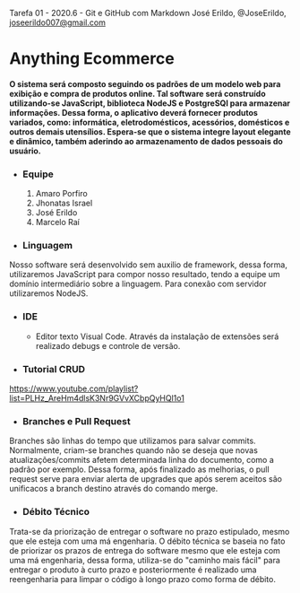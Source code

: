Tarefa 01 - 2020.6 - Git e GitHub com Markdown
José Erildo, @JoseErildo, joseerildo007@gmail.com

# Anything Ecommerce
#### O sistema será composto seguindo os padrões de um modelo web para exibição e compra de produtos online. Tal software será construído utilizando-se JavaScript, biblioteca NodeJS e PostgreSQl para armazenar informações. Dessa forma, o aplicativo deverá fornecer produtos variados, como: informática, eletrodomésticos, acessórios, domésticos e outros demais utensílios. Espera-se que o sistema integre layout elegante e dinâmico, também aderindo ao armazenamento de dados pessoais do usuário.

* ### Equipe
  1. Amaro Porfiro
  2. Jhonatas Israel
  3. José Erildo
  4. Marcelo Raí

* ### Linguagem  
Nosso software será desenvolvido sem auxilio de framework, dessa forma, utilizaremos JavaScript para compor nosso resultado, tendo a equipe um domínio intermediário sobre a linguagem. Para conexão com servidor utilizaremos NodeJS.

* ### IDE  
   * Editor texto Visual Code. Através da instalação de extensões será realizado debugs e controle de versão.

* ### Tutorial CRUD  
https://www.youtube.com/playlist?list=PLHz_AreHm4dlsK3Nr9GVvXCbpQyHQl1o1

* ### Branches e Pull Request  
Branches são linhas do tempo que utilizamos para salvar commits. Normalmente, criam-se branches quando não se deseja que novas atualizações/commits afetem determinada linha do documento, como a padrão por exemplo. Dessa forma, após finalizado as melhorias, o pull request serve para enviar alerta de upgrades que após serem aceitos são unificacos a branch destino através do comando merge.

* ### Débito Técnico  
Trata-se da priorização de entregar o software no prazo estipulado, mesmo que ele esteja com uma má engenharia. O débito técnica se baseia no fato de priorizar os prazos de entrega do software mesmo que ele esteja com uma má engenharia, dessa forma, utiliza-se do "caminho mais fácil" para entregar o produto à curto prazo e posteriormente é realizado uma reengenharia para limpar o código à longo prazo como forma de débito.
